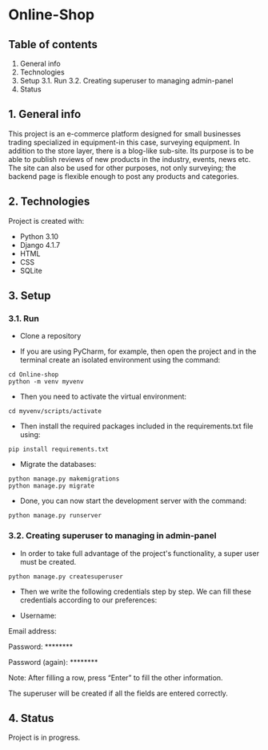 # Online-Shop

## Table of contents
1. General info
2. Technologies
3. Setup
3.1. Run
3.2. Creating superuser to managing admin-panel
4. Status

## 1. General info
This project is an e-commerce platform designed for small businesses trading specialized in equipment-in this case, surveying equipment. In addition to the store layer, there is a blog-like sub-site. Its purpose is to be able to publish reviews of new products in the industry, events, news etc. The site can also be used for other purposes, not only surveying; the backend page is flexible enough to post any products and categories.

## 2. Technologies
Project is created with:
* Python 3.10
* Django 4.1.7
* HTML
* CSS
* SQLite

## 3. Setup
### 3.1. Run
* Clone a repository

* If you are using PyCharm, for example, then open the project and in the terminal create an isolated environment using the command: 
```
cd Online-shop
python -m venv myvenv
```
* Then you need to activate the virtual environment: 
```
cd myvenv/scripts/activate
```
* Then install the required packages included in the requirements.txt file using: 
```
pip install requirements.txt
```
* Migrate the databases: 
```
python manage.py makemigrations
python manage.py migrate
```
* Done, you can now start the development server with the command: 
```
python manage.py runserver
```
### 3.2. Creating superuser to managing in admin-panel
* In order to take full advantage of the project's functionality, a super user must be created. 
``` 
python manage.py createsuperuser
```
* Then we write the following credentials step by step. We can fill these credentials according to our preferences:

* Username:

Email address:

Password: ********

Password (again): ********

Note: After filling a row, press “Enter” to fill the other information.

The superuser will be created if all the fields are entered correctly.

## 4. Status

Project is in progress.
